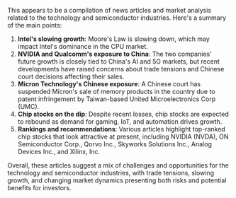 This appears to be a compilation of news articles and market analysis related to the technology and semiconductor industries. Here's a summary of the main points:

1. **Intel's slowing growth**: Moore's Law is slowing down, which may impact Intel's dominance in the CPU market.
2. **NVIDIA and Qualcomm's exposure to China**: The two companies' future growth is closely tied to China's AI and 5G markets, but recent developments have raised concerns about trade tensions and Chinese court decisions affecting their sales.
3. **Micron Technology's Chinese exposure**: A Chinese court has suspended Micron's sale of memory products in the country due to patent infringement by Taiwan-based United Microelectronics Corp (UMC).
4. **Chip stocks on the dip**: Despite recent losses, chip stocks are expected to rebound as demand for gaming, IoT, and automation drives growth.
5. **Rankings and recommendations**: Various articles highlight top-ranked chip stocks that look attractive at present, including NVIDIA (NVDA), ON Semiconductor Corp., Qorvo Inc., Skyworks Solutions Inc., Analog Devices Inc., and Xilinx, Inc.

Overall, these articles suggest a mix of challenges and opportunities for the technology and semiconductor industries, with trade tensions, slowing growth, and changing market dynamics presenting both risks and potential benefits for investors.